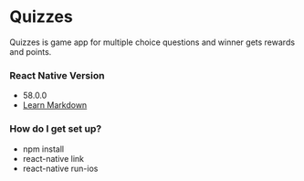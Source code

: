 # Quizzes #
Quizzes is game app for multiple choice questions and winner gets rewards and points.

### React Native Version ###

* 58.0.0
* [Learn Markdown](https://bitbucket.org/tutorials/markdowndemo)

### How do I get set up? ###

* npm install 
* react-native link
* react-native run-ios

